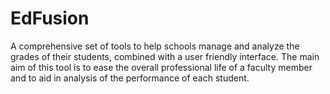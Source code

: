 # EdFusion
A comprehensive set of tools to help schools manage and analyze the grades of their students, combined with a user friendly interface.
The main aim of this tool is to ease the overall professional life of a faculty member and to aid in analysis of the performance of each student.
